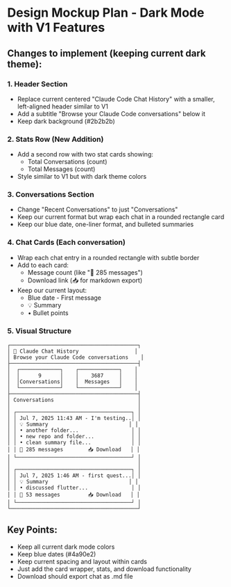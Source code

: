 # Design Mockup Plan - Dark Mode with V1 Features

## Changes to implement (keeping current dark theme):

### 1. Header Section
- Replace current centered "Claude Code Chat History" with a smaller, left-aligned header similar to V1
- Add a subtitle "Browse your Claude Code conversations" below it
- Keep dark background (#2b2b2b)

### 2. Stats Row (New Addition)
- Add a second row with two stat cards showing:
  - Total Conversations (count)
  - Total Messages (count)
- Style similar to V1 but with dark theme colors

### 3. Conversations Section
- Change "Recent Conversations" to just "Conversations"
- Keep our current format but wrap each chat in a rounded rectangle card
- Keep our blue date, one-liner format, and bulleted summaries

### 4. Chat Cards (Each conversation)
- Wrap each chat entry in a rounded rectangle with subtle border
- Add to each card:
  - Message count (like "📝 285 messages")
  - Download link (📥 for markdown export)
- Keep our current layout:
  - Blue date - First message
  - 💡 Summary
  - • Bullet points

### 5. Visual Structure
```
┌─────────────────────────────────────────┐
│ 🤖 Claude Chat History                  │
│ Browse your Claude Code conversations    │
├─────────────────────────────────────────┤
│  ┌─────────────┐    ┌─────────────┐    │
│  │      9      │    │    3687     │    │
│  │Conversations│    │  Messages   │    │
│  └─────────────┘    └─────────────┘    │
├─────────────────────────────────────────┤
│ Conversations                           │
│                                         │
│ ┌─────────────────────────────────────┐ │
│ │ Jul 7, 2025 11:43 AM - I'm testing..│ │
│ │ 💡 Summary                          │ │
│ │ • another folder...                 │ │
│ │ • new repo and folder...            │ │
│ │ • clean summary file...             │ │
│ │ 📝 285 messages        📥 Download   │ │
│ └─────────────────────────────────────┘ │
│                                         │
│ ┌─────────────────────────────────────┐ │
│ │ Jul 7, 2025 1:46 AM - first quest...│ │
│ │ 💡 Summary                          │ │
│ │ • discussed flutter...              │ │
│ │ 📝 53 messages         📥 Download   │ │
│ └─────────────────────────────────────┘ │
└─────────────────────────────────────────┘
```

## Key Points:
- Keep all current dark mode colors
- Keep blue dates (#4a90e2)
- Keep current spacing and layout within cards
- Just add the card wrapper, stats, and download functionality
- Download should export chat as .md file